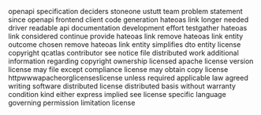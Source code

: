 openapi specification deciders stoneone ustutt team problem statement since openapi frontend client code generation hateoas link longer needed driver readable api documentation development effort testgather hateoas link considered continue provide hateoas link remove hateoas link entity outcome chosen remove hateoas link entity simplifies dto entity license copyright qcatlas contributor see notice file distributed work additional information regarding copyright ownership licensed apache license version license may file except compliance license may obtain copy license httpwwwapacheorglicenseslicense unless required applicable law agreed writing software distributed license distributed basis without warranty condition kind either express implied see license specific language governing permission limitation license